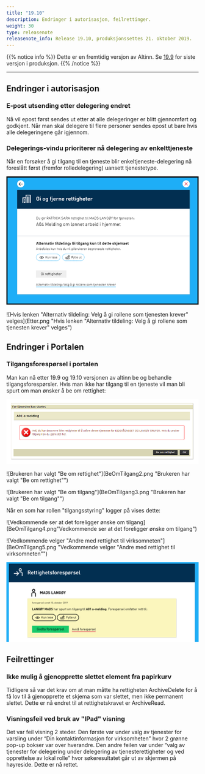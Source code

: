 ```yaml
---
title: "19.10"
description: Endringer i autorisasjon, feilrettinger.
weight: 30
type: releasenote
releasenote_info: Release 19.10, produksjonssettes 21. oktober 2019.
---
```

{{% notice info %}}
Dette er en fremtidig versjon av Altinn. Se [19.9](../19-9) for siste versjon i produksjon.
{{% /notice %}}
***

## Endringer i autorisasjon

### E-post utsending etter delegering endret

Nå vil epost først sendes ut etter at alle delegeringer er blitt gjennomført og godkjent. Når man skal delegere til flere personer sendes epost ut bare hvis alle delegeringene går igjennom.

### Delegerings-vindu prioriterer nå delegering av enkelttjeneste

Når en forsøker å gi tilgang til en tjeneste blir enkeltjeneste-delegering nå foreslått først (fremfor rolledelegering) uansett tjenestetype.

![Denne siden kommer alltid opp først](for.png "Denne siden kommer alltid opp først")

![Hvis lenken "Alternativ tildeling: Velg å gi rollene som tjenesten krever" velges](Etter.png "Hvis lenken "Alternativ tildeling: Velg å gi rollene som tjenesten krever" velges")

## Endringer i Portalen

### Tilgangsforespørsel i portalen

Man kan nå etter 19.9 og 19.10 versjonen av altinn be og behandle tilgangsforespørsler. Hvis man ikke har tilgang til en tjeneste vil man bli spurt om man ønsker å be om rettighet:

![Brukeren blir spurt om rettighet til tjenesten ønskes](BeOmTilgang1.png "Brukeren blir spurt om rettighet til tjenesten ønskes")

![Brukeren har valgt "Be om rettighet"](BeOmTilgang2.png "Brukeren har valgt "Be om rettighet"")

![Brukeren har valgt "Be om tilgang"](BeOmTilgang3.png "Brukeren har valgt "Be om tilgang"")


Når en som har rollen "tilgangsstyring" logger på vises dette:


![Vedkommende ser at det foreligger ønske om tilgang](BeOmTilgang4.png"Vedkommende ser at det foreligger ønske om tilgang")

![Vedkommende velger "Andre med rettighet til virksomneten"](BeOmTilgang5.png "Vedkommende velger "Andre med rettighet til virksomneten"")

![Tilgang kan nå invilges eller avslås](BeOmTilgang6.png "Tilgang kan nå invilges eller avslås")


## Feilrettinger

### Ikke mulig å gjenopprette slettet element fra papirkurv

Tidligere så var det krav om at man måtte ha rettigheten ArchiveDelete for å få lov til å gjenopprette et skjema som var slettet, men ikke permanent slettet. Dette er nå endret til at rettighetskravet er ArchiveRead.

### Visningsfeil ved bruk av "IPad" visning

Det var feil visning 2 steder. Den første var under valg av tjenester for varsling under “Din kontaktinformasjon for virksomheten” hvor 2 grønne pop-up bokser var over hverandre. Den andre feilen var under “valg av tjenester for delegering under delegering av tjenesterettigheter og ved opprettelse av lokal rolle” hvor søkeresultatet går ut av skjermen på høyreside. Dette er nå rettet.

